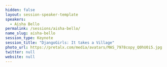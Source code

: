 ```yaml
---
hidden: false
layout: session-speaker-template
speakers: 
  - Aisha Bello
permalink: /sessions/aisha-bello/
name_slug: aisha-bello
session_type: Keynote
session_title: "DjangoGirls: It takes a Village"
photo_url: https://pretalx.com/media/avatars/MAS_7978copy_Q0hU0i5.jpg
twitter: null
website: null
---
```


